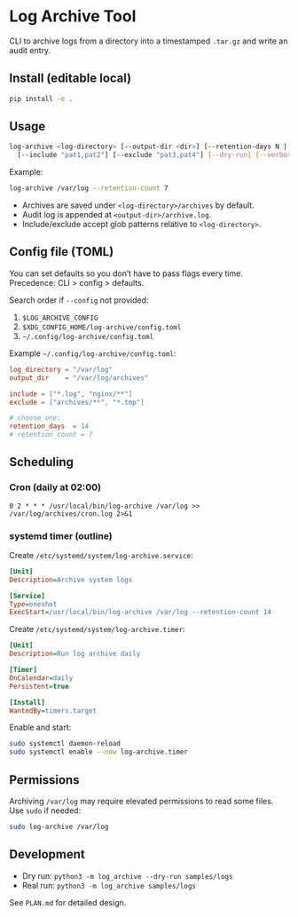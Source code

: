# Log Archive Tool

CLI to archive logs from a directory into a timestamped `.tar.gz` and write an audit entry.

## Install (editable local)
```bash
pip install -e .
```

## Usage
```bash
log-archive <log-directory> [--output-dir <dir>] [--retention-days N | --retention-count N] \
  [--include "pat1,pat2"] [--exclude "pat3,pat4"] [--dry-run] [--verbose] [--config <path>]
```

Example:
```bash
log-archive /var/log --retention-count 7
```

- Archives are saved under `<log-directory>/archives` by default.
- Audit log is appended at `<output-dir>/archive.log`.
- Include/exclude accept glob patterns relative to `<log-directory>`.

## Config file (TOML)
You can set defaults so you don’t have to pass flags every time. Precedence: CLI > config > defaults.

Search order if `--config` not provided:
1. `$LOG_ARCHIVE_CONFIG`
2. `$XDG_CONFIG_HOME/log-archive/config.toml`
3. `~/.config/log-archive/config.toml`

Example `~/.config/log-archive/config.toml`:
```toml
log_directory = "/var/log"
output_dir    = "/var/log/archives"

include = ["*.log", "nginx/**"]
exclude = ["archives/**", "*.tmp"]

# choose one:
retention_days  = 14
# retention_count = 7
```

## Scheduling

### Cron (daily at 02:00)
```cron
0 2 * * * /usr/local/bin/log-archive /var/log >> /var/log/archives/cron.log 2>&1
```

### systemd timer (outline)
Create `/etc/systemd/system/log-archive.service`:
```ini
[Unit]
Description=Archive system logs

[Service]
Type=oneshot
ExecStart=/usr/local/bin/log-archive /var/log --retention-count 14
```

Create `/etc/systemd/system/log-archive.timer`:
```ini
[Unit]
Description=Run log archive daily

[Timer]
OnCalendar=daily
Persistent=true

[Install]
WantedBy=timers.target
```

Enable and start:
```bash
sudo systemctl daemon-reload
sudo systemctl enable --now log-archive.timer
```

## Permissions
Archiving `/var/log` may require elevated permissions to read some files. Use `sudo` if needed:
```bash
sudo log-archive /var/log
```

## Development
- Dry run: `python3 -m log_archive --dry-run samples/logs`
- Real run: `python3 -m log_archive samples/logs`

See `PLAN.md` for detailed design.
